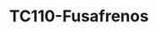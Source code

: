 ---
title: "TC110-Fusafrenos"
url: /fusagasuga/tc110-fusafrenos/
shop: reparación de automóviles
---